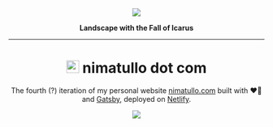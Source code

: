<div align="center">
  <img src="https://upload.wikimedia.org/wikipedia/commons/thumb/c/c2/Pieter_Bruegel_de_Oude_-_De_val_van_Icarus.jpg/1920px-Pieter_Bruegel_de_Oude_-_De_val_van_Icarus.jpg?1630072286318">
</div>
<p align="center">
  <b>Landscape with the Fall of Icarus</b>
</p>
<hr>

<h1 align="center">
    <img src="https://i.imgur.com/NLNnixf.gif" width="25"> nimatullo dot com
</h1>

<p align="center">
  The fourth (?) iteration of my personal website <a href="https://nimatullo.com">nimatullo.com</a> built with ❤️‍🔥 and <a href="https://www.gatsbyjs.com/">Gatsby</a>, deployed on <a href="https://netlify.com">Netlify</a>.
</p>

<p align="center">
  <img src="https://api.netlify.com/api/v1/badges/d712b5f3-8c0c-448c-ae89-827bd5667a9c/deploy-status">
</p>
